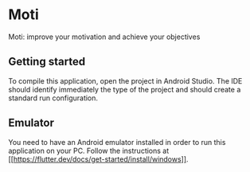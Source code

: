 # Moti

Moti: improve your motivation and achieve your objectives

## Getting started

To compile this application, open the project in Android Studio. The IDE should identify immediately
the type of the project and should create a standard run configuration.

## Emulator

You need to have an Android emulator installed in order to run this application on your PC.
Follow the instructions at [[https://flutter.dev/docs/get-started/install/windows]].